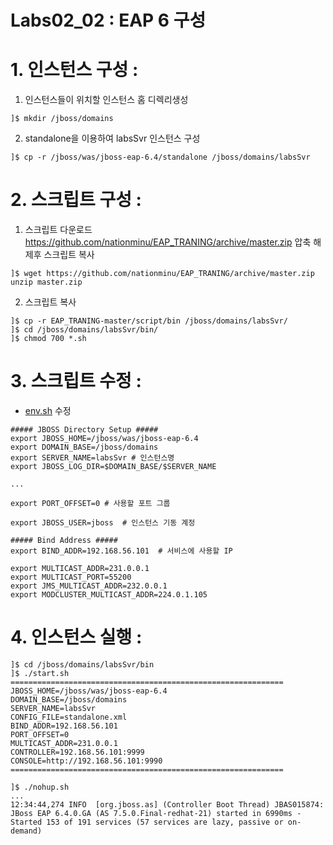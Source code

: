 # Labs02_02 : EAP 6 구성


# 1. 인스턴스 구성 :
1) 인스턴스들이 위치할 인스턴스 홈 디렉리생성
```
]$ mkdir /jboss/domains
```
2) standalone을 이용하여 labsSvr 인스턴스 구성
```
]$ cp -r /jboss/was/jboss-eap-6.4/standalone /jboss/domains/labsSvr
```

# 2. 스크립트 구성 :
1) 스크립트 다운로드
https://github.com/nationminu/EAP_TRANING/archive/master.zip 압축 해제후 스크립트 복사
```
]$ wget https://github.com/nationminu/EAP_TRANING/archive/master.zip 
unzip master.zip 

```
2) 스크립트 복사 
``` 
]$ cp -r EAP_TRANING-master/script/bin /jboss/domains/labsSvr/
]$ cd /jboss/domains/labsSvr/bin/
]$ chmod 700 *.sh
```

# 3. 스크립트 수정 :
- [env.sh](https://github.com/nationminu/EAP_TRANING/blob/master/script/bin/env.sh) 수정
```
##### JBOSS Directory Setup #####
export JBOSS_HOME=/jboss/was/jboss-eap-6.4
export DOMAIN_BASE=/jboss/domains
export SERVER_NAME=labsSvr # 인스턴스명
export JBOSS_LOG_DIR=$DOMAIN_BASE/$SERVER_NAME

...

export PORT_OFFSET=0 # 사용할 포트 그룹

export JBOSS_USER=jboss  # 인스턴스 기동 계정

##### Bind Address #####
export BIND_ADDR=192.168.56.101  # 서비스에 사용할 IP 

export MULTICAST_ADDR=231.0.0.1
export MULTICAST_PORT=55200
export JMS_MULTICAST_ADDR=232.0.0.1
export MODCLUSTER_MULTICAST_ADDR=224.0.1.105

```

# 4. 인스턴스 실행 :
```
]$ cd /jboss/domains/labsSvr/bin
]$ ./start.sh
=============================================================
JBOSS_HOME=/jboss/was/jboss-eap-6.4
DOMAIN_BASE=/jboss/domains
SERVER_NAME=labsSvr
CONFIG_FILE=standalone.xml
BIND_ADDR=192.168.56.101
PORT_OFFSET=0
MULTICAST_ADDR=231.0.0.1
CONTROLLER=192.168.56.101:9999
CONSOLE=http://192.168.56.101:9990
=============================================================

]$ ./nohup.sh
...
12:34:44,274 INFO  [org.jboss.as] (Controller Boot Thread) JBAS015874: JBoss EAP 6.4.0.GA (AS 7.5.0.Final-redhat-21) started in 6990ms - Started 153 of 191 services (57 services are lazy, passive or on-demand)

```
